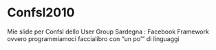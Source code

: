 # Confsl2010
Mie slide per Confsl dello User Group Sardegna : Facebook Framework ovvero programmiamoci faccialibro con “un po'” di linguaggi
